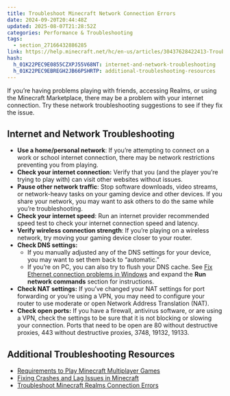 ```yaml
---
title: Troubleshoot Minecraft Network Connection Errors
date: 2024-09-20T20:44:48Z
updated: 2025-08-07T21:28:52Z
categories: Performance & Troubleshooting
tags:
  - section_27166432886285
link: https://help.minecraft.net/hc/en-us/articles/30437628422413-Troubleshoot-Minecraft-Network-Connection-Errors
hash:
  h_01K22PEC9E0855CZXPJ55V68NT: internet-and-network-troubleshooting
  h_01K22PEC9EBREGH2JB66PSHRTP: additional-troubleshooting-resources
---
```


If you’re having problems playing with friends, accessing Realms, or using the Minecraft Marketplace, there may be a problem with your internet connection. Try these network troubleshooting suggestions to see if they fix the issue.

## Internet and Network Troubleshooting

- **Use a home/personal network**: If you’re attempting to connect on a work or school internet connection, there may be network restrictions preventing you from playing.
- **Check your internet connection:** Verify that you (and the player you’re trying to play with) can visit other websites without issues.
- **Pause other network traffic**: Stop software downloads, video streams, or network-heavy tasks on your gaming device and other devices. If you share your network, you may want to ask others to do the same while you’re troubleshooting.
- **Check your internet speed**: Run an internet provider recommended speed test to check your internet connection speed and latency.
- **Verify wireless connection strength**: If you’re playing on a wireless network, try moving your gaming device closer to your router.
- **Check DNS settings:**
  - If you manually adjusted any of the DNS settings for your device, you may want to set them back to “automatic.”
  - If you’re on PC, you can also try to flush your DNS cache. See [Fix Ethernet connection problems in Windows](https://support.microsoft.com/en-us/windows/fix-ethernet-connection-problems-in-windows-2311254e-cab8-42d6-90f3-cb0b9f63645f) and expand the **Run network commands** section for instructions.
- **Check NAT settings:** If you’ve changed your NAT settings for port forwarding or you’re using a VPN, you may need to configure your router to use moderate or open Network Address Translation (NAT).
- **Check open ports:** If you have a firewall, antivirus software, or are using a VPN, check the settings to be sure that it is not blocking or slowing your connection. Ports that need to be open are 80 without destructive proxies, 443 without destructive proxies, 3748, 19132, 19133.

## Additional Troubleshooting Resources

- [Requirements to Play Minecraft Multiplayer Games](../Multiplayer-Support/Requirements-to-Play-Minecraft-Multiplayer-Games.md)
- [Fixing Crashes and Lag Issues in Minecraft](./Fixing-Crashes-and-Lag-Issues-in-Minecraft.md)
- [Troubleshoot Minecraft Realms Connection Errors](../Troubleshoot-Minecraft-Realms/Troubleshoot-Minecraft-Realms-Connection-Errors.md)
